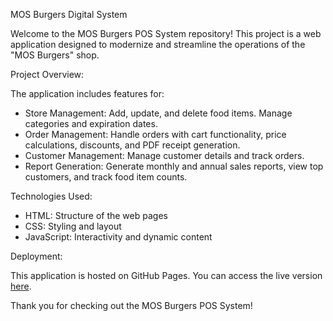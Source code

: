 MOS Burgers Digital System

Welcome to the MOS Burgers POS System repository! This project is a web application designed to modernize and streamline the operations of the "MOS Burgers" shop.

Project Overview:

The application includes features for:
- Store Management: Add, update, and delete food items. Manage categories and expiration dates.
- Order Management: Handle orders with cart functionality, price calculations, discounts, and PDF receipt generation.
- Customer Management: Manage customer details and track orders.
- Report Generation: Generate monthly and annual sales reports, view top customers, and track food item counts.

Technologies Used:

- HTML: Structure of the web pages
- CSS: Styling and layout
- JavaScript: Interactivity and dynamic content

Deployment:

This application is hosted on GitHub Pages. You can access the live version [here](https://shamax1999.github.io/BurgerShop/).


Thank you for checking out the MOS Burgers POS System!

